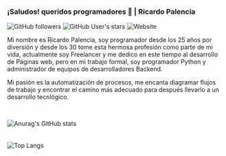 ### ¡Saludos! queridos programadores 👋 | Ricardo Palencia

<img alt="GitHub followers" src="https://img.shields.io/github/followers/richardpalencia?style=social"> <img alt="GitHub User's stars" src="https://img.shields.io/github/stars/richardpalencia?style=social"> <img alt="Website" src="https://img.shields.io/website?style=social&up_message=Open&url=https%3A%2F%2Fgithub.com%2Frichardpalencia">
<br>
<p>Mi nombre es Ricardo Palencia, soy programador desde los 25 años por diversión y desde los 30 tome esta hermosa profesión como parte de mi vida, actualmente soy Freelancer y me dedico en este tiempo al desarrollo de Páginas web, pero en mi trabajo formal, soy programador Python y administrador de equipos de desarrolladores Backend. </p>

<p>Mi pasión es la automatización de procesos, me encanta diagramar flujos de trabajo y encontrar el camino más adecuado para después llevarlo a un desarrollo tecnlógico.</p>

<br>

![Anurag's GitHub stats](https://github-readme-stats.vercel.app/api?username=richardpalencia&show_icons=true&theme=tokyonight) 
<br><br><br>
![Top Langs](https://github-readme-stats.vercel.app/api/top-langs/?username=richardpalencia&show_icons=true&theme=tokyonight)
